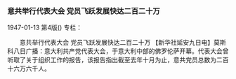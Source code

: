 ### 意共举行代表大会  党员飞跃发展快达二百二十万

1947-01-13
第4版()
专栏：

　　意共举行代表大会
    党员飞跃发展快达二百二十万
    【新华社延安九日电】莫斯科八日广播：意大利共产党代表大会，于意大利中部的佛罗伦萨开幕。代表大会曾听取了关于组织工作的报告，该报告指出截至去年十月为止，意共党员总数为二百十六万六千人。
